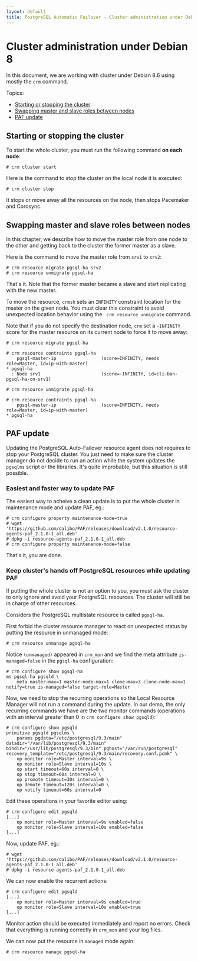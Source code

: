 ```yaml
---
layout: default
title: PostgreSQL Automatic Failover - Cluster administration under Debian 8
---
```


# Cluster administration under Debian 8

In this document, we are working with cluster under Debian 8.6 using mostly
the `crm` command.

Topics:

* [Starting or stopping the cluster](#starting-or-stopping-the-cluster)
* [Swapping master and slave roles between nodes](#swapping-master-and-slave-roles-between-nodes)
* [PAF update](#paf-update)


## Starting or stopping the cluster

To start the whole cluster, you must run the following command __on each node__:

```
# crm cluster start
```

Here is the command to stop the cluster on the local node it is executed:

```
# crm cluster stop
```

It stops or move away all the resources on the node, then stops Pacemaker and
Corosync.


## Swapping master and slave roles between nodes

In this chapter, we describe how to move the master role from one node to the
other and getting back to the cluster the former master as a slave.

Here is the command to move the master role from `srv1` to `srv2`:

```
# crm resource migrate pgsql-ha srv2
# crm resource unmigrate pgsql-ha
```

That's it. Note that the former master became a slave and start replicating with
the new master.

To move the resource, `crmsh` sets an `INFINITY` constraint location for the
master on the given node. You must clear this constraint to avoid unexpected
location behavior using the ` crm resource unmigrate` command.

Note that if you do not specify the destination node, `crm` set a `-INFINITY`
score for the master resource on its current node to force it to move away:

```
# crm resource migrate pgsql-ha

# crm resource contraints pgsql-ha
    pgsql-master-ip                 (score=INFINITY, needs role=Master, id=ip-with-master)
* pgsql-ha
  : Node srv1                       (score=-INFINITY, id=cli-ban-pgsql-ha-on-srv1)

# crm resource unmigrate pgsql-ha

# crm resource contraints pgsql-ha
    pgsql-master-ip                 (score=INFINITY, needs role=Master, id=ip-with-master)
* pgsql-ha
```

## PAF update

Updating the PostgreSQL Auto-Failover resource agent does not requires to stop
your PostgreSQL cluster. You just need to make sure the cluster manager do not
decide to run an action while the system updates the `pgsqlms` script or the
libraries. It's quite improbable, but this situation is still possible.

### Easiest and faster way to update PAF

The easiest way to acheive a clean update is to put the whole cluster in
maintenance mode and update PAF, eg.:

```
# crm configure property maintenance-mode=true
# wget 'https://github.com/dalibo/PAF/releases/download/v2.1.0/resource-agents-paf_2.1.0-1_all.deb'
# dpkg -i resource-agents-paf_2.1.0-1_all.deb
# crm configure property maintenance-mode=false
```

That's it, you are done.

### Keep cluster's hands off PostgreSQL resources while updating PAF

If putting the whole cluster is not an option to you, you must ask the
cluster to only ignore and avoid your PostgreSQL resources. The cluster
will still be in charge of other resources.

Considers the PostgreSQL multistate resource is called `pgsql-ha`.

First forbid the cluster resource manager to react on unexpected status by
putting the resource in unmanaged mode:

```
# crm resource unmanage pgsql-ha
```

Notice `(unmanaged)` appeared in `crm_mon` and we find the meta
attribute `is-managed=false` in the `pgsql-ha` configuration:

```
# crm configure show pgsql-ha
ms pgsql-ha pgsqld \
    meta master-max=1 master-node-max=1 clone-max=3 clone-node-max=1 notify=true is-managed=false target-role=Master
```

Now, we need to stop the recurring operations so the Local Resource Manager will
not run a command during the update. In our demo, the only recurring commands we
have are the two monitor commands (operations with an interval greater than 0
in `crm configure show pgsqld`):

```
# crm configure show pgsqld
primitive pgsqld pgsqlms \
    params pgdata="/etc/postgresql/9.3/main" datadir="/var/lib/postgresql/9.3/main" bindir="/usr/lib/postgresql/9.3/bin" pghost="/var/run/postgresql" recovery_template="/etc/postgresql/9.3/main/recovery.conf.pcmk" \
    op monitor role=Master interval=9s \
    op monitor role=Slave interval=10s \
    op start timeout=60s interval=0 \
    op stop timeout=60s interval=0 \
    op promote timeout=30s interval=0 \
    op demote timeout=120s interval=0 \
    op notify timeout=60s interval=0
```

Edit these operations in your favorite editor using:

```
# crm configure edit pgsqld
[...]
    op monitor role=Master interval=9s enabled=false
    op monitor role=Slave interval=10s enabled=false
[...]
```

Now, update PAF, eg.:

```
# wget 'https://github.com/dalibo/PAF/releases/download/v2.1.0/resource-agents-paf_2.1.0-1_all.deb'
# dpkg -i resource-agents-paf_2.1.0-1_all.deb
```

We can now enable the recurrent actions:

```
# crm configure edit pgsqld
[...]
    op monitor role=Master interval=9s enabled=true
    op monitor role=Slave interval=10s enabled=true
[...]
```

Monitor action should be executed immediately and report no errors. Check that
everything is running correctly in `crm_mon` and your log files.

We can now put the resource in `managed` mode again:

```
# crm resource manage pgsql-ha
```
